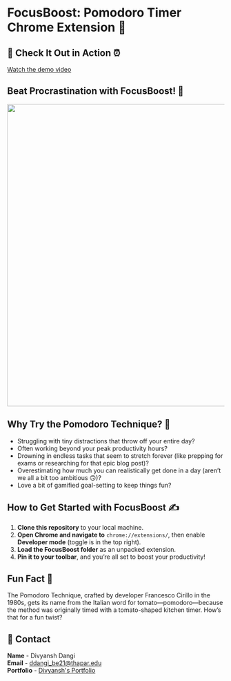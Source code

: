 # FocusBoost: Pomodoro Timer Chrome Extension 🍅

## 🎥 Check It Out in Action ⏰
[Watch the demo video](https://user-images.githubusercontent.com/69964629/138063621-01f5d696-f911-40bc-88d0-58312fb265cc.mp4)

## Beat Procrastination with FocusBoost! 🥳
<img src="https://user-images.githubusercontent.com/69964629/138051517-e12caa27-30a3-4905-bef2-a5f169fb9316.jpg" width="700"/>

## Why Try the Pomodoro Technique? 🙌
- Struggling with tiny distractions that throw off your entire day?
- Often working beyond your peak productivity hours?
- Drowning in endless tasks that seem to stretch forever (like prepping for exams or researching for that epic blog post)?
- Overestimating how much you can realistically get done in a day (aren’t we all a bit too ambitious 🙃)?
- Love a bit of gamified goal-setting to keep things fun?

## How to Get Started with FocusBoost ✍️
1. **Clone this repository** to your local machine.
2. **Open Chrome and navigate to** `chrome://extensions/`, then enable **Developer mode** (toggle is in the top right).
3. **Load the FocusBoost folder** as an unpacked extension.
4. **Pin it to your toolbar**, and you’re all set to boost your productivity!

## Fun Fact 💁
The Pomodoro Technique, crafted by developer Francesco Cirillo in the 1980s, gets its name from the Italian word for tomato—pomodoro—because the method was originally timed with a tomato-shaped kitchen timer. How’s that for a fun twist?

## 📧 Contact

**Name** - Divyansh Dangi  
**Email** - ddangi_be21@thapar.edu    
**Portfolio** - [Divyansh's Portfolio](https://divyansh-dangi-portfolio.netlify.app/)
